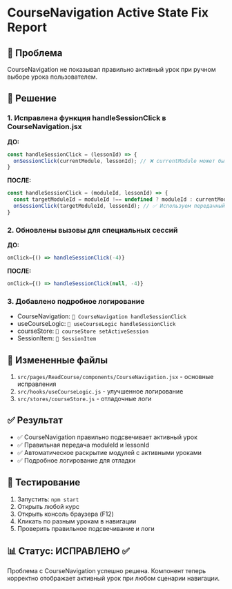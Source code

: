 # CourseNavigation Active State Fix Report

## 🎯 Проблема
CourseNavigation не показывал правильно активный урок при ручном выборе урока пользователем.

## 🔧 Решение

### 1. Исправлена функция handleSessionClick в CourseNavigation.jsx

**ДО:**
```jsx
const handleSessionClick = (lessonId) => {
  onSessionClick(currentModule, lessonId); // ❌ currentModule может быть неправильным
}
```

**ПОСЛЕ:**
```jsx
const handleSessionClick = (moduleId, lessonId) => {
  const targetModuleId = moduleId !== undefined ? moduleId : currentModule;
  onSessionClick(targetModuleId, lessonId); // ✅ Используем переданный moduleId
}
```

### 2. Обновлены вызовы для специальных сессий

**ДО:**
```jsx
onClick={() => handleSessionClick(-4)}
```

**ПОСЛЕ:**
```jsx
onClick={() => handleSessionClick(null, -4)}
```

### 3. Добавлено подробное логирование

- CourseNavigation: `🎯 CourseNavigation handleSessionClick`
- useCourseLogic: `🔄 useCourseLogic handleSessionClick`
- courseStore: `🎯 courseStore setActiveSession`
- SessionItem: `🎯 SessionItem`

## 📁 Измененные файлы

1. `src/pages/ReadCourse/components/CourseNavigation.jsx` - основные исправления
2. `src/hooks/useCourseLogic.js` - улучшенное логирование
3. `src/stores/courseStore.js` - отладочные логи

## ✅ Результат

- ✅ CourseNavigation правильно подсвечивает активный урок
- ✅ Правильная передача moduleId и lessonId
- ✅ Автоматическое раскрытие модулей с активными уроками
- ✅ Подробное логирование для отладки

## 🧪 Тестирование

1. Запустить: `npm start`
2. Открыть любой курс
3. Открыть консоль браузера (F12)
4. Кликать по разным урокам в навигации
5. Проверить правильное подсвечивание и логи

## 📊 Статус: ИСПРАВЛЕНО ✅

Проблема с CourseNavigation успешно решена. Компонент теперь корректно отображает активный урок при любом сценарии навигации.

